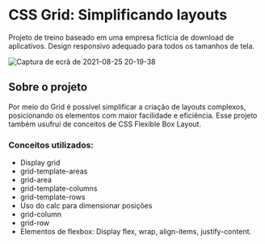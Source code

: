 # CSS Grid: Simplificando layouts
Projeto de treino baseado em uma empresa fictícia de download de aplicativos. Design responsivo adequado para todos os tamanhos de tela. 

![Captura de ecrã de 2021-08-25 20-19-38](https://user-images.githubusercontent.com/78432629/130876781-87971a3e-3edd-4ce8-8462-e0ec112be001.png)

## Sobre o projeto
Por meio do Grid é possível simplificar a criação de layouts complexos, posicionando os elementos com maior facilidade e eficiência. Esse projeto também usufrui de conceitos de CSS Flexible Box Layout.

### Conceitos utilizados:
* Display grid
* grid-template-areas
* grid-area
* grid-template-columns
* grid-template-rows
* Uso do calc para dimensionar posições
* grid-column
* grid-row
* Elementos de flexbox: Display flex, wrap, align-items, justify-content. 
